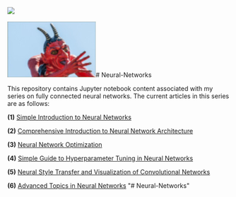 ![](Neural-Style-Transfer/inputs/jes.png)




![](images/belicamp.jpg)# Neural-Networks

This repository contains Jupyter notebook content associated with my series on fully connected neural networks. The current articles in this series are as follows:

**(1)** [Simple Introduction to Neural Networks](https://towardsdatascience.com/simple-introduction-to-neural-networks-ac1d7c3d7a2c)

**(2)** [Comprehensive Introduction to Neural Network Architecture](https://towardsdatascience.com/comprehensive-introduction-to-neural-network-architecture-c08c6d8e5d98)

**(3)** [Neural Network Optimization](https://towardsdatascience.com/neural-network-optimization-7ca72d4db3e0)

**(4)** [Simple Guide to Hyperparameter Tuning in Neural Networks](https://medium.com/@matthew_stewart/simple-guide-to-hyperparameter-tuning-in-neural-networks-3fe03dad8594)

**(5)** [Neural Style Transfer and Visualization of Convolutional Networks](https://towardsdatascience.com/neural-style-transfer-and-visualization-of-convolutional-networks-7362f6cf4b9b)

**(6)** [Advanced Topics in Neural Networks](https://towardsdatascience.com/advanced-topics-in-neural-networks-f27fbcc638ae)
"# Neural-Networks" 
  










